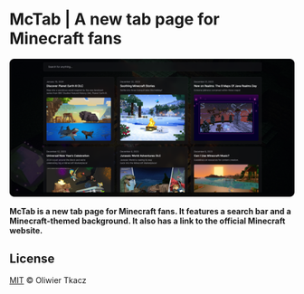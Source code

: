 # McTab | A new tab page for Minecraft fans

![showcase](media/showcase.png)

**McTab is a new tab page for Minecraft fans. It features a search bar and a Minecraft-themed background. It also has a link to the official Minecraft website.**


## License

[MIT](LICENSE) © Oliwier Tkacz
